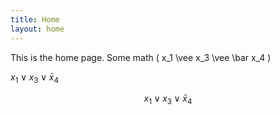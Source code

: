 ```yaml
---
title: Home
layout: home
---
```


This is the home page.
Some math \( x_1 \vee x_3 \vee \bar x_4 \)

$x_1 \vee x_3 \vee \bar x_4$

$$x_1 \vee x_3 \vee \bar x_4$$
